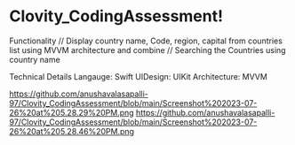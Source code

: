 # Clovity_CodingAssessment!


Functionality
// Display country name, Code, region, capital from countries list using MVVM architecture and combine
// Searching the Countries using country name

Technical Details
Langauge: Swift
UIDesign: UIKit
Architecture: MVVM



https://github.com/anushavalasapalli-97/Clovity_CodingAssessment/blob/main/Screenshot%202023-07-26%20at%205.28.29%20PM.png
https://github.com/anushavalasapalli-97/Clovity_CodingAssessment/blob/main/Screenshot%202023-07-26%20at%205.28.46%20PM.png

